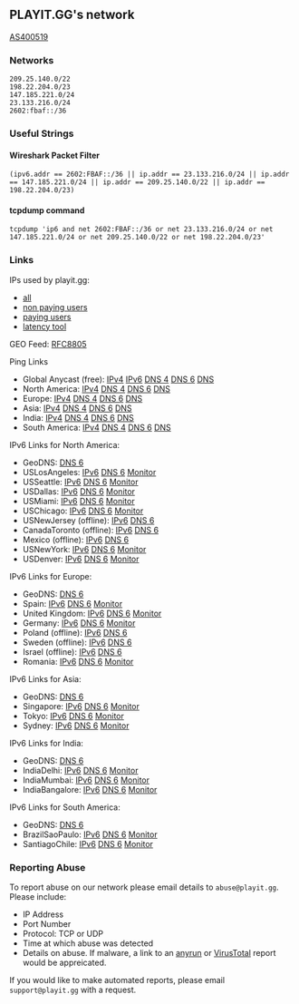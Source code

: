 PLAYIT.GG's network
-------------------
[AS400519](https://www.peeringdb.com/net/29451)

### Networks
```
209.25.140.0/22
198.22.204.0/23
147.185.221.0/24
23.133.216.0/24
2602:fbaf::/36
```

### Useful Strings

#### Wireshark Packet Filter
```
(ipv6.addr == 2602:FBAF::/36 || ip.addr == 23.133.216.0/24 || ip.addr == 147.185.221.0/24 || ip.addr == 209.25.140.0/22 || ip.addr == 198.22.204.0/23)
```

#### tcpdump command
```
tcpdump 'ip6 and net 2602:FBAF::/36 or net 23.133.216.0/24 or net 147.185.221.0/24 or net 209.25.140.0/22 or net 198.22.204.0/23'
```

### Links
IPs used by playit.gg:
* [all](https://raw.githubusercontent.com/playit-cloud/network/refs/heads/main/ips.txt)
* [non paying users](https://raw.githubusercontent.com/playit-cloud/network/refs/heads/main/ips-free.txt)
* [paying users](https://raw.githubusercontent.com/playit-cloud/network/refs/heads/main/ips-premium.txt)
* [latency tool](https://ping.playit.gg)

GEO Feed: [RFC8805](https://raw.githubusercontent.com/playit-cloud/network/refs/heads/main/geo_feed.txt)

Ping Links
* Global Anycast (free): [IPv4](http://147.185.221.1) [IPv6](http://[2602:fbaf:0:1::1]/) [DNS 4](http://ping.ip4.gl.ply.gg/) [DNS 6](http://ping.ip6.gl.ply.gg/) [DNS](http://ping.gl.ply.gg/)
* North America: [IPv4](http://209.25.140.1) [DNS 4](http://ping.ip4.na.ply.gg/) [DNS 6](http://ping.ip6.na.ply.gg/) [DNS](http://ping.na.ply.gg/)
* Europe: [IPv4](http://209.25.141.1) [DNS 4](http://ping.ip4.eu.ply.gg/) [DNS 6](http://ping.ip6.eu.ply.gg/) [DNS](http://ping.eu.ply.gg/)
* Asia: [IPv4](http://209.25.142.1) [DNS 4](http://ping.ip4.as.ply.gg/) [DNS 6](http://ping.ip6.as.ply.gg/) [DNS](http://ping.as.ply.gg/)
* India: [IPv4](http://209.25.143.1) [DNS 4](http://ping.ip4.in.ply.gg/) [DNS 6](http://ping.ip6.in.ply.gg/) [DNS](http://ping.in.ply.gg/)
* South America: [IPv4](http://198.22.204.1) [DNS 4](http://ping.ip4.sa.ply.gg/) [DNS 6](http://ping.ip6.sa.ply.gg/) [DNS](http://ping.sa.ply.gg/)

IPv6 Links for North America:
* GeoDNS: [DNS 6](http://ping.ip6.na.ply.gg)
* USLosAngeles: [IPv6](http://[2602:fbaf:804:2::1]) [DNS 6](http://ping.ip6.los.ply.gg) [Monitor](https://stats.uptimerobot.com/AxwIw5PSiW/797936525)
* USSeattle: [IPv6](http://[2602:fbaf:808:2::1]) [DNS 6](http://ping.ip6.sea.ply.gg) [Monitor](https://stats.uptimerobot.com/AxwIw5PSiW/797936533)
* USDallas: [IPv6](http://[2602:fbaf:80c:2::1]) [DNS 6](http://ping.ip6.dal.ply.gg) [Monitor](https://stats.uptimerobot.com/AxwIw5PSiW/797936538)
* USMiami: [IPv6](http://[2602:fbaf:810:2::1]) [DNS 6](http://ping.ip6.mia.ply.gg) [Monitor](https://stats.uptimerobot.com/AxwIw5PSiW/797936562)
* USChicago: [IPv6](http://[2602:fbaf:814:2::1]) [DNS 6](http://ping.ip6.chi.ply.gg) [Monitor](https://stats.uptimerobot.com/AxwIw5PSiW/797936886)
* USNewJersey (offline): [IPv6](http://[2602:fbaf:818:2::1]) [DNS 6](http://ping.ip6.jer.ply.gg)
* CanadaToronto (offline): [IPv6](http://[2602:fbaf:81c:2::1]) [DNS 6](http://ping.ip6.tor.ply.gg)
* Mexico (offline): [IPv6](http://[2602:fbaf:820:2::1]) [DNS 6](http://ping.ip6.mex.ply.gg)
* USNewYork: [IPv6](http://[2602:fbaf:860:2::1]) [DNS 6](http://ping.ip6.nyc.ply.gg) [Monitor](https://stats.uptimerobot.com/AxwIw5PSiW/797936890)
* USDenver: [IPv6](http://[2602:fbaf:864:2::1]) [DNS 6](http://ping.ip6.den.ply.gg) [Monitor](https://stats.uptimerobot.com/AxwIw5PSiW/797936895)

IPv6 Links for Europe:
* GeoDNS: [DNS 6](http://ping.ip6.eu.ply.gg)
* Spain: [IPv6](http://[2602:fbaf:828:3::1]) [DNS 6](http://ping.ip6.esp.ply.gg) [Monitor](https://stats.uptimerobot.com/AxwIw5PSiW/797936898)
* United Kingdom: [IPv6](http://[2602:fbaf:82c:3::1]) [DNS 6](http://ping.ip6.gbr.ply.gg) [Monitor](https://stats.uptimerobot.com/AxwIw5PSiW/797936902)
* Germany: [IPv6](http://[2602:fbaf:830:3::1]) [DNS 6](http://ping.ip6.deu.ply.gg) [Monitor](https://stats.uptimerobot.com/AxwIw5PSiW/797936904)
* Poland (offline): [IPv6](http://[2602:fbaf:834:3::1]) [DNS 6](http://ping.ip6.pol.ply.gg)
* Sweden (offline): [IPv6](http://[2602:fbaf:838:3::1]) [DNS 6](http://ping.ip6.swe.ply.gg)
* Israel (offline): [IPv6](http://[2602:fbaf:858:3::1]) [DNS 6](http://ping.ip6.isr.ply.gg)
* Romania: [IPv6](http://[2602:fbaf:85c:3::1]) [DNS 6](http://ping.ip6.rmn.ply.gg) [Monitor](https://stats.uptimerobot.com/AxwIw5PSiW/797936907)

IPv6 Links for Asia:
* GeoDNS: [DNS 6](http://ping.ip6.as.ply.gg)
* Singapore: [IPv6](http://[2602:fbaf:848:4::1]) [DNS 6](http://ping.ip6.sgp.ply.gg) [Monitor](https://stats.uptimerobot.com/AxwIw5PSiW/797936911)
* Tokyo: [IPv6](http://[2602:fbaf:84c:4::1]) [DNS 6](http://ping.ip6.tok.ply.gg) [Monitor](https://stats.uptimerobot.com/AxwIw5PSiW/797936912)
* Sydney: [IPv6](http://[2602:fbaf:850:4::1]) [DNS 6](http://ping.ip6.syd.ply.gg) [Monitor](https://stats.uptimerobot.com/AxwIw5PSiW/797936913)

IPv6 Links for India:
* GeoDNS: [DNS 6](http://ping.ip6.in.ply.gg)
* IndiaDelhi: [IPv6](http://[2602:fbaf:83c:5::1]) [DNS 6](http://ping.ip6.del.ply.gg) [Monitor](https://stats.uptimerobot.com/AxwIw5PSiW/797936919)
* IndiaMumbai: [IPv6](http://[2602:fbaf:840:5::1]) [DNS 6](http://ping.ip6.mum.ply.gg) [Monitor](https://stats.uptimerobot.com/AxwIw5PSiW/797936922)
* IndiaBangalore: [IPv6](http://[2602:fbaf:844:5::1]) [DNS 6](http://ping.ip6.ban.ply.gg) [Monitor](https://stats.uptimerobot.com/AxwIw5PSiW/797936924)

IPv6 Links for South America:
* GeoDNS: [DNS 6](http://ping.ip6.sa.ply.gg)
* BrazilSaoPaulo: [IPv6](http://[2602:fbaf:824:6::1]) [DNS 6](http://ping.ip6.sao.ply.gg) [Monitor](https://stats.uptimerobot.com/AxwIw5PSiW/797936931)
* SantiagoChile: [IPv6](http://[2602:fbaf:854:6::1]) [DNS 6](http://ping.ip6.san.ply.gg) [Monitor](https://stats.uptimerobot.com/AxwIw5PSiW/797936935)

### Reporting Abuse

To report abuse on our network please email details to `abuse@playit.gg`. Please include:
* IP Address
* Port Number
* Protocol: TCP or UDP
* Time at which abuse was detected
* Details on abuse. If malware, a link to an [anyrun](https://any.run/) or [VirusTotal](https://www.virustotal.com) report would be appreicated.

If you would like to make automated reports, please email `support@playit.gg` with a request.

